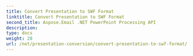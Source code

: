 ```yaml
---
title: Convert Presentation to SWF Format
linktitle: Convert Presentation to SWF Format
second_title: Aspose.Email .NET PowerPoint Processing API
description: 
type: docs
weight: 28
url: /net/presentation-conversion/convert-presentation-to-swf-format/
---
```

